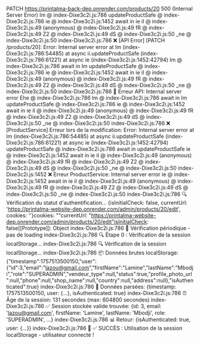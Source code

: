PATCH https://printalma-back-dep.onrender.com/products/20 500 (Internal Server Error)
lm @ index-Dixe3c2i.js:786
updateProductSafe @ index-Dixe3c2i.js:786
ie @ index-Dixe3c2i.js:1452
await in ie
iI @ index-Dixe3c2i.js:49
(anonymous) @ index-Dixe3c2i.js:49
fR @ index-Dixe3c2i.js:49
Z2 @ index-Dixe3c2i.js:49
dS @ index-Dixe3c2i.js:50
_ne @ index-Dixe3c2i.js:50
index-Dixe3c2i.js:786  ❌ [API Error] [PATCH /products/20]: Error: Internal server error
    at lm (index-Dixe3c2i.js:786:54485)
    at async ii.updateProductSafe (index-Dixe3c2i.js:786:61221)
    at async ie (index-Dixe3c2i.js:1452:42794)
lm @ index-Dixe3c2i.js:786
await in lm
updateProductSafe @ index-Dixe3c2i.js:786
ie @ index-Dixe3c2i.js:1452
await in ie
iI @ index-Dixe3c2i.js:49
(anonymous) @ index-Dixe3c2i.js:49
fR @ index-Dixe3c2i.js:49
Z2 @ index-Dixe3c2i.js:49
dS @ index-Dixe3c2i.js:50
_ne @ index-Dixe3c2i.js:50
index-Dixe3c2i.js:786  🚨 Erreur API: Internal server error
Ehe @ index-Dixe3c2i.js:786
lm @ index-Dixe3c2i.js:786
await in lm
updateProductSafe @ index-Dixe3c2i.js:786
ie @ index-Dixe3c2i.js:1452
await in ie
iI @ index-Dixe3c2i.js:49
(anonymous) @ index-Dixe3c2i.js:49
fR @ index-Dixe3c2i.js:49
Z2 @ index-Dixe3c2i.js:49
dS @ index-Dixe3c2i.js:50
_ne @ index-Dixe3c2i.js:50
index-Dixe3c2i.js:786  ❌ [ProductService] Erreur lors de la modification: Error: Internal server error
    at lm (index-Dixe3c2i.js:786:54485)
    at async ii.updateProductSafe (index-Dixe3c2i.js:786:61221)
    at async ie (index-Dixe3c2i.js:1452:42794)
updateProductSafe @ index-Dixe3c2i.js:786
await in updateProductSafe
ie @ index-Dixe3c2i.js:1452
await in ie
iI @ index-Dixe3c2i.js:49
(anonymous) @ index-Dixe3c2i.js:49
fR @ index-Dixe3c2i.js:49
Z2 @ index-Dixe3c2i.js:49
dS @ index-Dixe3c2i.js:50
_ne @ index-Dixe3c2i.js:50
index-Dixe3c2i.js:1452  ❌ Erreur ProductService: Internal server error
ie @ index-Dixe3c2i.js:1452
await in ie
iI @ index-Dixe3c2i.js:49
(anonymous) @ index-Dixe3c2i.js:49
fR @ index-Dixe3c2i.js:49
Z2 @ index-Dixe3c2i.js:49
dS @ index-Dixe3c2i.js:50
_ne @ index-Dixe3c2i.js:50
index-Dixe3c2i.js:786 🔍 Vérification du statut d'authentification... {isInitialCheck: false, currentUrl: 'https://printalma-website-dep.onrender.com/admin/products/20/edit', cookies: ''}cookies: ""currentUrl: "https://printalma-website-dep.onrender.com/admin/products/20/edit"isInitialCheck: false[[Prototype]]: Object
index-Dixe3c2i.js:786 🔄 Vérification périodique - pas de loading
index-Dixe3c2i.js:786 🔍 Étape 0 : Vérification de la session localStorage...
index-Dixe3c2i.js:786 🔍 Vérification de la session localStorage...
index-Dixe3c2i.js:786 📦 Données brutes localStorage: {"timestamp":1757513500150,"user":{"id":3,"email":"lazou@gmail.com","firstName":"Lamine","lastName":"Mbodji","role":"SUPERADMIN","vendeur_type":null,"status":true,"profile_photo_url":null,"phone":null,"shop_name":null,"country":null,"address":null},"isAuthenticated":true}
index-Dixe3c2i.js:786 🔄 Données parsées: {timestamp: 1757513500150, user: {…}, isAuthenticated: true}
index-Dixe3c2i.js:786 ⏰ Âge de la session: 131 secondes (max: 604800 secondes)
index-Dixe3c2i.js:786 ✅ Session stockée valide trouvée: {id: 3, email: 'lazou@gmail.com', firstName: 'Lamine', lastName: 'Mbodji', role: 'SUPERADMIN', …}
index-Dixe3c2i.js:786 📊 Retour: {isAuthenticated: true, user: {…}}
index-Dixe3c2i.js:786 📱 ✅ SUCCÈS : Utilisation de la session localStorage - utilisateur connecté !